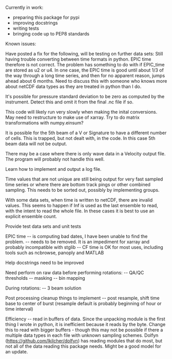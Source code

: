 Currently in work:
- preparing this package for pypi
- improving docstrings
- writing tests
- bringing code up to PEP8 standards

Known issues:

Have posted a fix for the following, will be testing on further data sets:  Still having trouble converting between time formats in python.  EPIC time therefore is not correct.  The problem has something to do with if EPIC_time are stored as u2 or u4.  In one case, the EPIC time is good until about 1/3 of the way through a long time series, and then for no apparent reason, jumps ahead about 6 months.  Need to discuss this with someone who knows more about netCDF data types as they are treated in python than I do.

It's possible for pressure standard deviation to be zero as computed by the instrument.  Detect this and omit it from the final .nc file if so.

This code will likely run very slowly when making the inital conversions.  May need to restructure to make use of xarray.  Try to do matrix transformations with numpy.einsum?

It is possible for the 5th beam of a V or Signature to have a different number of cells.  This is trapped, but not dealt with, in the code.  In this case 5th beam data will not be output.

There may be a case where there is only wave data in a Velocity output file.  The program will probably not handle this well.

Learn how to implement and output a log file.

Time values that are not unique are still being output for very fast sampled time series or where there are bottom track pings or other combined sampling.  This needs to be sorted out, possibly by implementing groups.

With some data sets, when time is written to netCDF, there are invalid values.  This seems to happen if Inf is used as the last ensemble to read, with the intent to read the whole file.  In these cases it is best to use an explicit ensemble count. 

Provide test data sets and unit tests

EPIC time
-- is computing bad dates, I have been unable to find the problem.
-- needs to be removed.  It is an impediment for xarray and probably incompatible with stglib
-- CF time is OK for most uses, including tools such as ncbrowse, panoply and MATLAB

Help docstrings need to be improved

Need perform on raw data before performing rotations:
-- QA/QC thresholds 
-- masking
-- bin mapping

During rotations:
-- 3 beam solution

Post processing cleanup things to implement
-- post resample, shift time base to center of burst (resample default is probably beginning of hour or time interval)

Efficiency
-- read in buffers of data.  Since the unpacking module is the first thing I wrote in python, it is inefficient because it reads by the byte.  Change this to read with bigger buffers - though this may not be possible if there a multiple data types in each file with unknown sampling schemes.  Dolfyn (https://github.com/lkilcher/dolfyn) has reading modules that do most, but not all of the data reading this package needs.  Might be a good model for an update.
